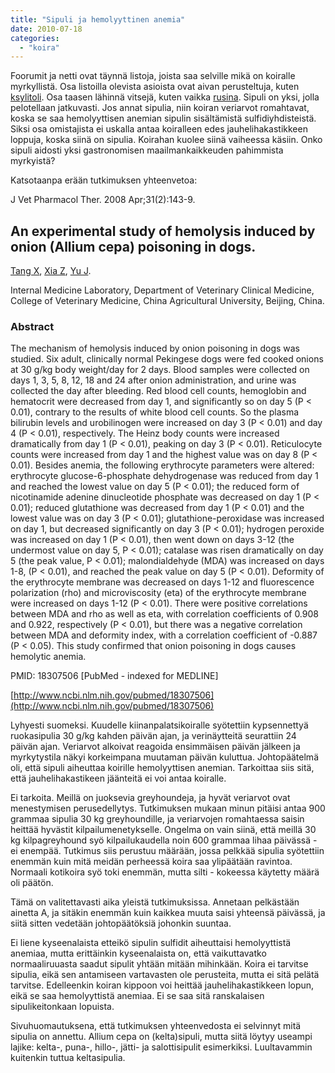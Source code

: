 ```yaml
---
title: "Sipuli ja hemolyyttinen anemia"
date: 2010-07-18
categories: 
  - "koira"
---
```


Foorumit ja netti ovat täynnä listoja, joista saa selville mikä on koiralle myrkyllistä. Osa listoilla olevista asioista ovat aivan perusteltuja, kuten [ksylitoli](https://www.katiska.eu/tieto/myrkyt-ja-riskit/ksylitoli/). Osa taasen lähinnä vitsejä, kuten vaikka [rusina](https://www.katiska.eu/tieto/koiran-terveys-sairaus/koiran-terveys-yleinen/rusinat-ja-viinirypaleet/). Sipuli on yksi, jolla pelotellaan jatkuvasti. Jos annat sipulia, niin koiran veriarvot romahtavat, koska se saa hemolyyttisen anemian sipulin sisältämistä sulfidiyhdisteistä. Siksi osa omistajista ei uskalla antaa koiralleen edes jauhelihakastikkeen loppuja, koska siinä on sipulia. Koirahan kuolee siinä vaiheessa käsiin. Onko sipuli aidosti yksi gastronomisen maailmankaikkeuden pahimmista myrkyistä?

<!--more-->

Katsotaanpa erään tutkimuksen yhteenvetoa:

J Vet Pharmacol Ther. 2008 Apr;31(2):143-9.

## An experimental study of hemolysis induced by onion (Allium cepa) poisoning in dogs.

[Tang X](http://www.ncbi.nlm.nih.gov/pubmed?term=%22Tang%20X%22%5BAuthor%5D), [Xia Z](http://www.ncbi.nlm.nih.gov/pubmed?term=%22Xia%20Z%22%5BAuthor%5D), [Yu J](http://www.ncbi.nlm.nih.gov/pubmed?term=%22Yu%20J%22%5BAuthor%5D).

Internal Medicine Laboratory, Department of Veterinary Clinical Medicine, College of Veterinary Medicine, China Agricultural University, Beijing, China.

### Abstract

The mechanism of hemolysis induced by onion poisoning in dogs was studied. Six adult, clinically normal Pekingese dogs were fed cooked onions at 30 g/kg body weight/day for 2 days. Blood samples were collected on days 1, 3, 5, 8, 12, 18 and 24 after onion administration, and urine was collected the day after bleeding. Red blood cell counts, hemoglobin and hematocrit were decreased from day 1, and significantly so on day 5 (P < 0.01), contrary to the results of white blood cell counts. So the plasma bilirubin levels and urobilinogen were increased on day 3 (P < 0.01) and day 4 (P < 0.01), respectively. The Heinz body counts were increased dramatically from day 1 (P < 0.01), peaking on day 3 (P < 0.01). Reticulocyte counts were increased from day 1 and the highest value was on day 8 (P < 0.01). Besides anemia, the following erythrocyte parameters were altered: erythrocyte glucose-6-phosphate dehydrogenase was reduced from day 1 and reached the lowest value on day 5 (P < 0.01); the reduced form of nicotinamide adenine dinucleotide phosphate was decreased on day 1 (P < 0.01); reduced glutathione was decreased from day 1 (P < 0.01) and the lowest value was on day 3 (P < 0.01); glutathione-peroxidase was increased on day 1, but decreased significantly on day 3 (P < 0.01); hydrogen peroxide was increased on day 1 (P < 0.01), then went down on days 3-12 (the undermost value on day 5, P < 0.01); catalase was risen dramatically on day 5 (the peak value, P < 0.01); malondialdehyde (MDA) was increased on days 1-8, (P < 0.01), and reached the peak value on day 5 (P < 0.01). Deformity of the erythrocyte membrane was decreased on days 1-12 and fluorescence polarization (rho) and microviscosity (eta) of the erythrocyte membrane were increased on days 1-12 (P < 0.01). There were positive correlations between MDA and rho as well as eta, with correlation coefficients of 0.908 and 0.922, respectively (P < 0.01), but there was a negative correlation between MDA and deformity index, with a correlation coefficient of -0.887 (P < 0.05). This study confirmed that onion poisoning in dogs causes hemolytic anemia.

PMID: 18307506 \[PubMed - indexed for MEDLINE\]

[http://www.ncbi.nlm.nih.gov/pubmed/18307506](http://www.ncbi.nlm.nih.gov/pubmed/18307506)

Lyhyesti suomeksi. Kuudelle kiinanpalatsikoiralle syötettiin kypsennettyä ruokasipulia 30 g/kg kahden päivän ajan, ja verinäytteitä seurattiin 24 päivän ajan. Veriarvot alkoivat reagoida ensimmäisen päivän jälkeen ja myrkytystila näkyi korkeimpana muutaman päivän kuluttua. Johtopäätelmä oli, että sipuli aiheuttaa koirille hemolyyttisen anemian. Tarkoittaa siis sitä, että jauhelihakastikeen jäänteitä ei voi antaa koiralle.

Ei tarkoita. Meillä on juoksevia greyhoundeja, ja hyvät veriarvot ovat menestymisen perusedellytys. Tutkimuksen mukaan minun pitäisi antaa 900 grammaa sipulia 30 kg greyhoundille, ja veriarvojen romahtaessa saisin heittää hyvästit kilpailumenetykselle. Ongelma on vain siinä, että meillä 30 kg kilpagreyhound syö kilpailukaudella noin 600 grammaa lihaa päivässä - ei enempää. Tutkimus siis perustuu määrään, jossa pelkkää sipulia syötettiin enemmän kuin mitä meidän perheessä koira saa ylipäätään ravintoa. Normaali kotikoira syö toki enemmän, mutta silti - kokeessa käytetty määrä oli päätön.

Tämä on valitettavasti aika yleistä tutkimuksissa. Annetaan pelkästään ainetta A, ja sitäkin enemmän kuin kaikkea muuta saisi yhteensä päivässä, ja siitä sitten vedetään johtopäätöksiä johonkin suuntaa.

Ei liene kyseenalaista etteikö sipulin sulfidit aiheuttaisi hemolyyttistä anemiaa, mutta erittäinkin kyseenalaista on, että vaikuttavatko normaaliruuasta saadut sipulit yhtään mitään mihinkään. Koira ei tarvitse sipulia, eikä sen antamiseen vartavasten ole perusteita, mutta ei sitä pelätä tarvitse. Edelleenkin koiran kippoon voi heittää jauhelihakastikkeen lopun, eikä se saa hemolyyttistä anemiaa. Ei se saa sitä ranskalaisen sipulikeitonkaan lopuista.

Sivuhuomautuksena, että tutkimuksen yhteenvedosta ei selvinnyt mitä sipulia on annettu. Allium cepa on (kelta)sipuli, mutta siitä löytyy useampi lajike: kelta-, puna-, hillo-, jätti- ja salottisipulit esimerkiksi. Luultavammin kuitenkin tuttua keltasipulia.
